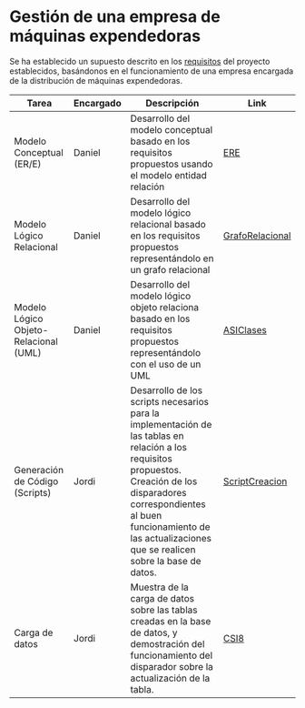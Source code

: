 # Gestión de una empresa de máquinas expendedoras

Se ha establecido un supuesto descrito en los [requisitos](https://github.com/alu0101043845/ADBD/blob/master/Proyecto/Requisitos.pdf) del proyecto establecidos, basándonos en el funcionamiento de una empresa encargada de la distribución de máquinas expendedoras.

| Tarea | Encargado | Descripción | Link |
|---|---|---|---|
| Modelo Conceptual (ER/E) | Daniel | Desarrollo del modelo conceptual basado en los requisitos propuestos usando el modelo entidad relación | [ERE](https://github.com/alu0101043845/ADBD/blob/master/Proyecto/ERE.pdf) |
| Modelo Lógico Relacional| Daniel |  Desarrollo del modelo lógico relacional basado en los requisitos propuestos representándolo en un grafo relacional | [GrafoRelacional](https://github.com/alu0101043845/ADBD/blob/master/Proyecto/GrafoRelacional.pdf) |
| Modelo Lógico Objeto-Relacional (UML) | Daniel |  Desarrollo del modelo lógico objeto relaciona basado en los requisitos propuestos representándolo con el uso de un UML | [ASIClases](https://github.com/alu0101043845/ADBD/blob/master/Proyecto/ASIClases.pdf) |
| Generación de Código (Scripts) | Jordi | Desarrollo de los scripts necesarios para la implementación de las tablas en relación a los requisitos propuestos. Creación de los disparadores correspondientes al buen funcionamiento de las actualizaciones que se realicen sobre la base de datos. | [ScriptCreacion](https://github.com/alu0101043845/ADBD/blob/master/Proyecto/ScriptCreacion.pdf) |
| Carga de datos | Jordi | Muestra de la carga de datos sobre las tablas creadas en la base de datos, y demostración del funcionamiento del disparador sobre la actualización de la tabla. | [CSI8](https://github.com/alu0101043845/ADBD/blob/master/Proyecto/CSI8.pdf) |
